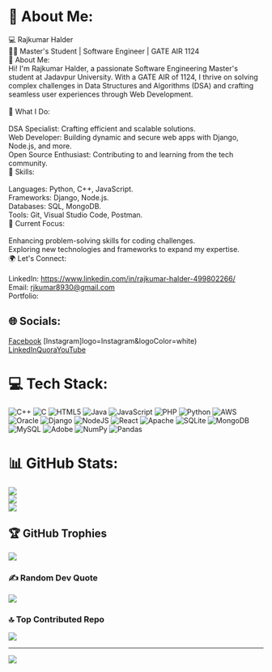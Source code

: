 # 💫 About Me:
💻 Rajkumar Halder<br>🧑‍🎓 Master's Student | Software Engineer | GATE AIR 1124<br>🌟 About Me:<br>Hi! I'm Rajkumar Halder, a passionate Software Engineering Master's student at Jadavpur University. With a GATE AIR of 1124, I thrive on solving complex challenges in Data Structures and Algorithms (DSA) and crafting seamless user experiences through Web Development.<br><br>🚀 What I Do:<br><br>DSA Specialist: Crafting efficient and scalable solutions.<br>Web Developer: Building dynamic and secure web apps with Django, Node.js, and more.<br>Open Source Enthusiast: Contributing to and learning from the tech community.<br>🎯 Skills:<br><br>Languages: Python, C++, JavaScript.<br>Frameworks: Django, Node.js.<br>Databases: SQL, MongoDB.<br>Tools: Git, Visual Studio Code, Postman.<br>🌱 Current Focus:<br><br>Enhancing problem-solving skills for coding challenges.<br>Exploring new technologies and frameworks to expand my expertise.<br>🌍 Let's Connect:<br><br>LinkedIn: https://www.linkedin.com/in/rajkumar-halder-499802266/<br>Email: rjkumar8930@gmail.com<br>Portfolio: 


## 🌐 Socials:
[Facebook](https://img.shields.io/badge/Facebook-%231877F2.svg?logo=Facebook&logoColor=white) [Instagram]logo=Instagram&logoColor=white) [LinkedIn](https://img.shields.io/badge/LinkedIn-%230077B5.svg?logo=linkedin&logoColor=white)[Quora](https://img.shields.io/badge/Quora-%23B92B27.svg?logo=Quora&logoColor=white)[YouTube](https://img.shields.io/badge/YouTube-%23FF0000.svg?logo=YouTube&logoColor=white)

# 💻 Tech Stack:
![C++](https://img.shields.io/badge/c++-%2300599C.svg?style=for-the-badge&logo=c%2B%2B&logoColor=white) ![C](https://img.shields.io/badge/c-%2300599C.svg?style=for-the-badge&logo=c&logoColor=white) ![HTML5](https://img.shields.io/badge/html5-%23E34F26.svg?style=for-the-badge&logo=html5&logoColor=white) ![Java](https://img.shields.io/badge/java-%23ED8B00.svg?style=for-the-badge&logo=openjdk&logoColor=white) ![JavaScript](https://img.shields.io/badge/javascript-%23323330.svg?style=for-the-badge&logo=javascript&logoColor=%23F7DF1E) ![PHP](https://img.shields.io/badge/php-%23777BB4.svg?style=for-the-badge&logo=php&logoColor=white) ![Python](https://img.shields.io/badge/python-3670A0?style=for-the-badge&logo=python&logoColor=ffdd54) ![AWS](https://img.shields.io/badge/AWS-%23FF9900.svg?style=for-the-badge&logo=amazon-aws&logoColor=white) ![Oracle](https://img.shields.io/badge/Oracle-F80000?style=for-the-badge&logo=oracle&logoColor=white) ![Django](https://img.shields.io/badge/django-%23092E20.svg?style=for-the-badge&logo=django&logoColor=white) ![NodeJS](https://img.shields.io/badge/node.js-6DA55F?style=for-the-badge&logo=node.js&logoColor=white) ![React](https://img.shields.io/badge/react-%2320232a.svg?style=for-the-badge&logo=react&logoColor=%2361DAFB) ![Apache](https://img.shields.io/badge/apache-%23D42029.svg?style=for-the-badge&logo=apache&logoColor=white) ![SQLite](https://img.shields.io/badge/sqlite-%2307405e.svg?style=for-the-badge&logo=sqlite&logoColor=white) ![MongoDB](https://img.shields.io/badge/MongoDB-%234ea94b.svg?style=for-the-badge&logo=mongodb&logoColor=white) ![MySQL](https://img.shields.io/badge/mysql-4479A1.svg?style=for-the-badge&logo=mysql&logoColor=white) ![Adobe](https://img.shields.io/badge/adobe-%23FF0000.svg?style=for-the-badge&logo=adobe&logoColor=white) ![NumPy](https://img.shields.io/badge/numpy-%23013243.svg?style=for-the-badge&logo=numpy&logoColor=white) ![Pandas](https://img.shields.io/badge/pandas-%23150458.svg?style=for-the-badge&logo=pandas&logoColor=white)
# 📊 GitHub Stats:
![](https://github-readme-stats.vercel.app/api?username=Rj8930&theme=transparent&hide_border=true&include_all_commits=false&count_private=false)<br/>
![](https://github-readme-streak-stats.herokuapp.com/?user=Rj8930&theme=transparent&hide_border=true)<br/>
![](https://github-readme-stats.vercel.app/api/top-langs/?username=Rj8930&theme=transparent&hide_border=true&include_all_commits=false&count_private=false&layout=compact)

## 🏆 GitHub Trophies
![](https://github-profile-trophy.vercel.app/?username=Rj8930&theme=radical&no-frame=false&no-bg=true&margin-w=4)

### ✍️ Random Dev Quote
![](https://quotes-github-readme.vercel.app/api?type=horizontal&theme=radical)

### 🔝 Top Contributed Repo
![](https://github-contributor-stats.vercel.app/api?username=Rj8930&limit=5&theme=dark&combine_all_yearly_contributions=true)

---
[![](https://visitcount.itsvg.in/api?id=Rj8930&icon=0&color=0)](https://visitcount.itsvg.in)

<!-- Proudly created with GPRM ( https://gprm.itsvg.in ) -->
